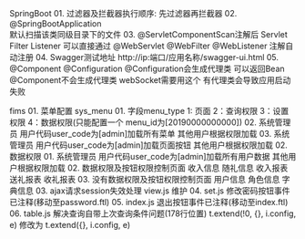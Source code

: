 SpringBoot
    01. 过滤器及拦截器执行顺序: 先过滤器再拦截器
    02. @SpringBootApplication  
            默认扫描该类同级目录下的文件
    03. @ServletComponentScan注解后
            Servlet Filter Listener 可以直接通过 @WebServlet @WebFilter @WebListener 注解自动注册
    04. Swagger测试地址
            http://ip:端口/应用名称/swagger-ui.html
    05. @Component  @Configuration
        @Configuration会生成代理类 可以返回Bean
        @Component不会生成代理类  webSocket需要用这个 有代理类会导致应用启动失败
        
fims
    01. 菜单配置 sys_menu
        01. 字段menu_type
            1: 页面
            2：查询权限
            3：设置权限
            4：数据权限(只能配置一个 menu_id为[20190000000000])
        02. 系统管理员 用户代码user_code为[admin]加载所有菜单 其他用户根据权限加载
        03. 系统管理员 用户代码user_code为[admin]加载页面按钮 其他用户根据权限加载
    02. 数据权限
        01. 系统管理员 用户代码user_code为[admin]加载所有用户数据 其他用户根据权限加载
        02. 数据权限及按钮权限控制页面
                收入信息 随礼信息 收入报表 送礼报表 收礼报表
        03. 没有数据权限及按钮权限控制页面
                用户信息 角色信息 字典信息
    03. ajax请求session失效处理 view.js 维护
    04. set.js 修改密码按钮事件已注释(移动至password.ftl)
    05. index.js 退出按钮事件已注释(移动至index.ftl)
    06. table.js  解决查询自带上次查询条件问题(178行位置) t.extend(!0, {}, i.config, e) 修改为 t.extend({}, i.config, e)